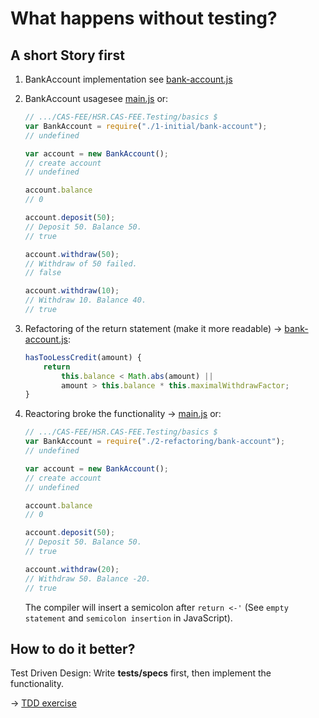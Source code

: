 # What happens without testing?


## A short Story first

1. BankAccount implementation see [bank-account.js](../1-initial/bank-account.js)
2. BankAccount usagesee [main.js](../1-initial/main.js) or:
	```javascript
	// .../CAS-FEE/HSR.CAS-FEE.Testing/basics $
	var BankAccount = require("./1-initial/bank-account");
	// undefined

	var account = new BankAccount();
	// create account
	// undefined

	account.balance
	// 0

	account.deposit(50);
	// Deposit 50. Balance 50.
	// true

	account.withdraw(50);
	// Withdraw of 50 failed.
	// false

	account.withdraw(10);
	// Withdraw 10. Balance 40.
	// true
	```

3. Refactoring of the return statement (make it more readable) -> [bank-account.js](./2-refactoring/bank-account.js):
	```javascript
	hasTooLessCredit(amount) {
		return
			this.balance < Math.abs(amount) ||
			amount > this.balance * this.maximalWithdrawFactor;
	}
	```

4. Reactoring broke the functionality -> [main.js](./2-refactoring/main.js) or:
	```javascript
	// .../CAS-FEE/HSR.CAS-FEE.Testing/basics $
	var BankAccount = require("./2-refactoring/bank-account");
	// undefined

	var account = new BankAccount();
	// create account
	// undefined

	account.balance
	// 0

	account.deposit(50);
	// Deposit 50. Balance 50.
	// true

	account.withdraw(20);
	// Withdraw 50. Balance -20.
	// true
	```

	The compiler will insert a semicolon after `return <-'` (See `empty statement` and `semicolon insertion` in JavaScript).


## How to do it better?

Test Driven Design: Write **tests/specs** first, then implement the functionality.

-> [TDD exercise](./Exercise-Jasmine.md)
